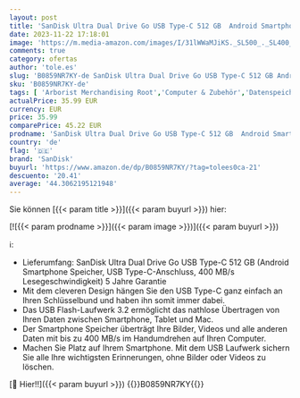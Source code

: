 ```yaml
---
layout: post
title: 'SanDisk Ultra Dual Drive Go USB Type-C 512 GB  Android Smartphone Speicher  USB Type-C-Anschluss  400 MB/s Lesegeschwindigkeit  Nutzung als Schlüsselanhänger möglich '
date: 2023-11-22 17:18:01
image: 'https://m.media-amazon.com/images/I/31lWWaMJiKS._SL500_._SL400_.jpg'
comments: true
category: ofertas
author: 'tole.es'
slug: 'B0859NR7KY-de SanDisk Ultra Dual Drive Go USB Type-C 512 GB Android...'
sku: 'B0859NR7KY-de'
tags: [ 'Arborist Merchandising Root','Computer & Zubehör','Datenspeicher','Externe Datenspeicher','Self Service','Special Features Stores','Speicherkarten & USB-Sticks','USB-Sticks','a4cbee59-f823-40fe-831a-7de64f655f6f_0','a4cbee59-f823-40fe-831a-7de64f655f6f_9901','sandisk','🇩🇪', ]
actualPrice: 35.99 EUR
currency: EUR
price: 35.99
comparePrice: 45.22 EUR
prodname: 'SanDisk Ultra Dual Drive Go USB Type-C 512 GB  Android Smartphone Speicher  USB Type-C-Anschluss  400 MB/s Lesegeschwindigkeit  Nutzung als Schlüsselanhänger möglich '
country: 'de'
flag: '🇩🇪'
brand: 'SanDisk'
buyurl: 'https://www.amazon.de/dp/B0859NR7KY/?tag=tolees0ca-21'
descuento: '20.41'
average: '44.3062195121948'
---
```


Sie können [{{< param title >}}]({{< param buyurl >}}) hier:

[![{{< param prodname >}}]({{< param image >}})]({{< param buyurl >}})

ℹ️:

- Lieferumfang: SanDisk Ultra Dual Drive Go USB Type-C 512 GB (Android Smartphone Speicher, USB Type-C-Anschluss, 400 MB/s Lesegeschwindigkeit) 5 Jahre Garantie
- Mit dem cleveren Design hängen Sie den USB Type-C ganz einfach an Ihren Schlüsselbund und haben ihn somit immer dabei.
- Das USB Flash-Laufwerk 3.2 ermöglicht das nathlose Übertragen von Ihren Daten zwischen Smartphone, Tablet und Mac.
- Der Smartphone Speicher überträgt Ihre Bilder, Videos und alle anderen Daten mit bis zu 400 MB/s im Handumdrehen auf Ihren Computer.
- Machen Sie Platz auf Ihrem Smartphone. Mit dem USB Laufwerk sichern Sie alle Ihre wichtigsten Erinnerungen, ohne Bilder oder Videos zu löschen.

[🛒 Hier!!]({{< param buyurl >}})
{{<world>}}B0859NR7KY{{</world>}}
